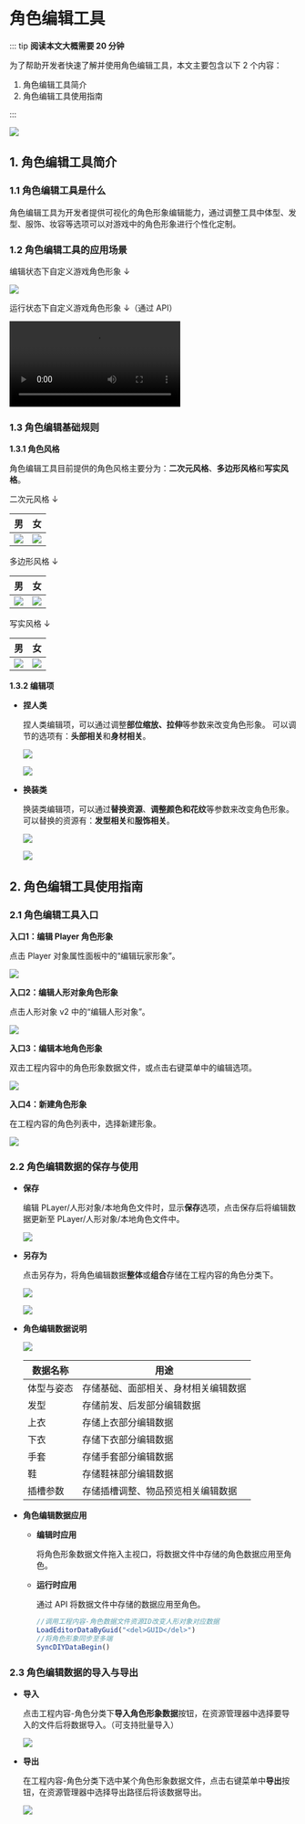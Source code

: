 # 角色编辑工具

::: tip **阅读本文大概需要 20 分钟**

为了帮助开发者快速了解并使用角色编辑工具，本文主要包含以下 2 个内容：

1. 角色编辑工具简介
2. 角色编辑工具使用指南

:::

![](https://wstatic-a1.233leyuan.com/productdocs/static/boxcnbeN6MP1cK0NuVJ8hCPm5ae.png)

## 1. 角色编辑工具简介

### 1.1 角色编辑工具是什么

角色编辑工具为开发者提供可视化的角色形象编辑能力，通过调整工具中体型、发型、服饰、妆容等选项可以对游戏中的角色形象进行个性化定制。

### 1.2 角色编辑工具的应用场景

编辑状态下自定义游戏角色形象 ↓

![](https://cdn.233xyx.com/1681893764745_724.png)

运行状态下自定义游戏角色形象 ↓（通过 API）

<video controls src="https://cdn.233xyx.com/athena/online/80d5190d7e3c4f00971c41347a1def7f.mp4"></video>

### 1.3 角色编辑基础规则

**1.3.1 角色风格**

角色编辑工具目前提供的角色风格主要分为：**二次元风格**、**多边形风格**和**写实风格**。

二次元风格 ↓

| 男  | 女 |
| --------- | ------------ |
| ![](https://cdn.233xyx.com/1681727691521_797.png) | ![](https://cdn.233xyx.com/1681727691476_917.png) |

多边形风格 ↓

| 男  | 女 |
| --------- | ------------ |
| ![](https://cdn.233xyx.com/1681727691613_794.png) | ![](https://cdn.233xyx.com/1681727691429_659.png) |

写实风格 ↓

| 男  | 女 |
| --------- | ------------ |
| ![](https://cdn.233xyx.com/1681727691659_808.png) | ![](https://cdn.233xyx.com/1681727691566_381.png) |

**1.3.2 编辑项**

- **捏人类**

  捏人类编辑项，可以通过调整**部位缩放、拉伸**等参数来改变角色形象。
  可以调节的选项有：**头部相关**和**身材相关**。

  ![](https://wstatic-a1.233leyuan.com/productdocs/static/boxcn3MmoZfByYQXhZ1q5kVD5cg.png)

  ![](https://wstatic-a1.233leyuan.com/productdocs/static/boxcnxJDQxJ4aF6Mv7ORteSoSf0.png)

- **换装类**

  换装类编辑项，可以通过**替换资源**、**调整颜色和花纹**等参数来改变角色形象。
  可以替换的资源有：**发型相关**和**服饰相关**。

  ![](https://wstatic-a1.233leyuan.com/productdocs/static/boxcn9FrWYdrvyd6H6mJVK0PWMe.png)

  ![](https://wstatic-a1.233leyuan.com/productdocs/static/boxcni27gIFyFUHg4xzkpBIpLfN.png)

## 2. 角色编辑工具使用指南

### 2.1 角色编辑工具入口

**入口1：编辑 Player 角色形象**

点击 Player 对象属性面板中的“编辑玩家形象”。

![](https://wstatic-a1.233leyuan.com/productdocs/static/boxcnAjWHP2IUNkDBKRAJtNrUub.png)

**入口2：编辑人形对象角色形象**

点击人形对象 v2 中的“编辑人形对象”。

![](https://wstatic-a1.233leyuan.com/productdocs/static/boxcnWF1MMi7VJQ9pqsb2g7Hnqe.png)

**入口3：编辑本地角色形象**

双击工程内容中的角色形象数据文件，或点击右键菜单中的编辑选项。

![](https://cdn.233xyx.com/1681892682811_139.png)

**入口4：新建角色形象**

在工程内容的角色列表中，选择新建形象。

![](https://cdn.233xyx.com/1681892682847_714.png)

### 2.2 角色编辑数据的保存与使用

- **保存**

  编辑 PLayer/人形对象/本地角色文件时，显示**保存**选项，点击保存后将编辑数据更新至 PLayer/人形对象/本地角色文件中。

  ![](https://cdn.233xyx.com/1681894053196_854.png)

- **另存为**

  点击另存为，将角色编辑数据**整体**或**组合**存储在工程内容的角色分类下。

  ![](https://cdn.233xyx.com/1681894211079_867.png)

  ![](https://cdn.233xyx.com/1681894053308_691.png)

- **角色编辑数据说明**

  ![](https://wstatic-a1.233leyuan.com/productdocs/static/boxcnShP5WzT1dJCM5PTQoyLrhZ.png)

  | 数据名称   | 用途                                 |
  | ---------- | ------------------------------------ |
  | 体型与姿态 | 存储基础、面部相关、身材相关编辑数据 |
  | 发型       | 存储前发、后发部分编辑数据           |
  | 上衣       | 存储上衣部分编辑数据                 |
  | 下衣       | 存储下衣部分编辑数据                 |
  | 手套       | 存储手套部分编辑数据                 |
  | 鞋         | 存储鞋袜部分编辑数据                 |
  | 插槽参数   | 存储插槽调整、物品预览相关编辑数据   |

- **角色编辑数据应用**

  - **编辑时应用**

    将角色形象数据文件拖入主视口，将数据文件中存储的角色数据应用至角色。

  - **运行时应用**

    通过 API 将数据文件中存储的数据应用至角色。

      ```ts
      //调用工程内容-角色数据文件资源ID改变人形对象对应数据
      LoadEditorDataByGuid("<del>GUID</del>")
      //将角色形象同步至多端
      SyncDIYDataBegin()
      ```

### 2.3 角色编辑数据的导入与导出

- **导入**

  点击工程内容-角色分类下**导入角色形象数据**按钮，在资源管理器中选择要导入的文件后将数据导入。（可支持批量导入）

  ![](https://cdn.233xyx.com/1681894053273_225.png)

- **导出**

  在工程内容-角色分类下选中某个角色形象数据文件，点击右键菜单中**导出**按钮，在资源管理器中选择导出路径后将该数据导出。

  ![](https://cdn.233xyx.com/1681894053239_544.png)
